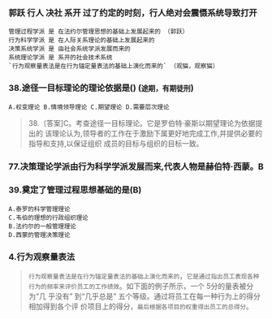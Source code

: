 ### 郭跃 行人 决社 系开 过了约定的时刻，行人绝对会震慑系统导致打开
    管理过程学派 是 在法约尔管理思想的基础上发展起来的 （郭跃）
    行为科学学派 是 在人际关系理论的基础上发展起来的
    决策系统学派 是 由社会系统学派发展而来的
    系统理论学派 是 系开的社会技术系统       
    `行为观察量表法是在行为锚定量表法的基础上演化而来的` （观猫，观察猫）

### 38.途径一目标理论的理论依据是() (`途期，有期徒刑`)
    A.权变理论 B.情境领导理论 C.期望理论 D.需要层次理论

>   38.〔答案]C。考查途径一目标理论。它是罗伯特·豪斯以期望理论为依据提出的
该理论认为,领导者的工作在于激励下属更好地完成工作,并提供必要的指导和支持,以保证组织
成员的目标与组织的目标一致。

### 77.决策理论学派由行为科学学派发展而来,代表人物是赫伯特·西蒙。B

### 39.奠定了管理过程思想基础的是(B)
    A.泰罗的科学管理理论
    C.韦伯的理想的行政组织理论
    B.法约尔的一般管理理论
    D.西蒙的管理决策理论

### 4.行为观察量表法
>   `行为观察量表法是在行为锚定量表法的基础上演化而来的`，`它是通过指出员工表现各种行为的频率来评价员工的工作绩效`。如下面的例子所示，一个 5分的量表被分为“几
乎没有” 到“几乎总是” 五个等级。通过将员工在每一种行为上的得分相加得到各个评
价项目上的得分，`最后根据各项目的权重得出员工的总得分`。    
